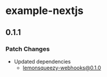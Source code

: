 # example-nextjs

## 0.1.1

### Patch Changes

- Updated dependencies
  - lemonsqueezy-webhooks@0.1.0
